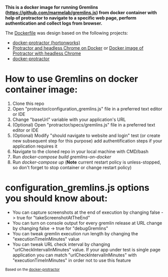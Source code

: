 **This is a docker image for running Gremlins (https://github.com/marmelab/gremlins.js) from docker container with help of protractor to navigate to a specific web page, perform authentication and collect logs from browser.**

The [Dockerfile](Dockerfile) was design based on the following projects:
- [docker-protractor (hortonworks)](https://github.com/hortonworks/docker-protractor)
- [Protractor and headless Chrome on Docker](http://float-middle.com/protractor-and-headless-chrome-on-docker-with-video-tutorial/) or [Docker image of Protractor with headless Chrome](https://github.com/jciolek/docker-protractor-headless)
- [docker-protractor](https://github.com/School-Improvement-Network/docker-protractor)

# How to use Gremlins on docker container image:
1. Clone this repo
2. Open "protractor/configuration_gremlins.js" file in a preferred text editor or IDE
3. Change "baseUrl" variable with your application's URL
4. (Optional) Open "protractor/specs/gremlins.js" file in a preferred text editor or IDE
5. (Optional) Modify "should navigate to website and login" test (or create new subsequent step for this purpose) add authentification steps if your application requires it
6. Navigate to the cloned repo in your local machine with CMD/bash
7. Run *docker-compose build gremlins-on-docker*
8. Run *docker-compose up* (**Note** current restart policy is unless-stopped, so don't forget to stop container or change restart policy)

# configuration_gremlins.js options you should know about:
- You can capture screenshots at the end of execution by changing false -> true for "takeScreenshotAtTheEnd"
- You can turn on console output for every gremlin release at URL change by changing false -> true for "debugGremlins"
- You can tweak gremlin execution run length by changing the "executionTimeInMinutes" value
- You can tweak URL check interval by changing "urlCheckIntervalInMinutes" value. If your app under test is single page application you can match "urlCheckIntervalInMinutes" with "executionTimeInMinutes" in order not to use this feature

<sub>Based on the [docker-protractor](https://github.com/hortonworks/docker-protractor)</sub>
